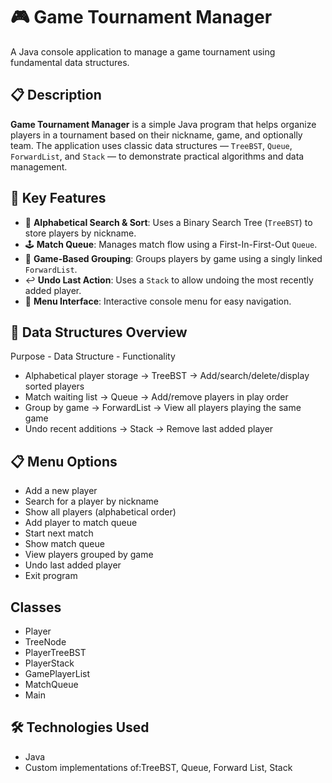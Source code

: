 # 🎮 Game Tournament Manager

A Java console application to manage a game tournament using fundamental data structures.

## 📋 Description

**Game Tournament Manager** is a simple Java program that helps organize players in a tournament based on their nickname, game, and optionally team. The application uses classic data structures — `TreeBST`, `Queue`, `ForwardList`, and `Stack` — to demonstrate practical algorithms and data management.

## 🚀 Key Features

- 🔎 **Alphabetical Search & Sort**: Uses a Binary Search Tree (`TreeBST`) to store players by nickname.
- 🕹️ **Match Queue**: Manages match flow using a First-In-First-Out `Queue`.
- 🧩 **Game-Based Grouping**: Groups players by game using a singly linked `ForwardList`.
- ↩️ **Undo Last Action**: Uses a `Stack` to allow undoing the most recently added player.
- 📜 **Menu Interface**: Interactive console menu for easy navigation.


## 🧱 Data Structures Overview

Purpose	- Data Structure - Functionality
- Alphabetical player storage	 -> TreeBST      -> Add/search/delete/display sorted players
- Match waiting list           ->	Queue      -> Add/remove players in play order
- Group by game	             -> ForwardList  ->	View all players playing the same game
- Undo recent additions    	 -> Stack	     -> Remove last added player

## 📋 Menu Options

- Add a new player
- Search for a player by nickname
- Show all players (alphabetical order)
- Add player to match queue
- Start next match
- Show match queue
- View players grouped by game
- Undo last added player
- Exit program

## Classes

- Player
- TreeNode
- PlayerTreeBST
- PlayerStack
- GamePlayerList
- MatchQueue
- Main

## 🛠 Technologies Used

- Java
- Custom implementations of:TreeBST, Queue, Forward List, Stack

